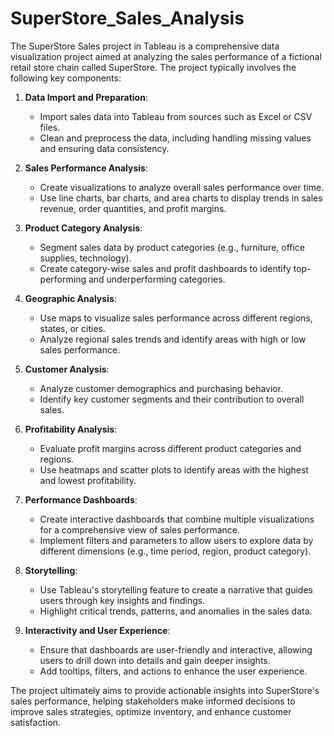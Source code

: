 # SuperStore_Sales_Analysis

The SuperStore Sales project in Tableau is a comprehensive data visualization project aimed at analyzing the sales performance of a fictional retail store chain called SuperStore. The project typically involves the following key components:

1. **Data Import and Preparation**:
   - Import sales data into Tableau from sources such as Excel or CSV files.
   - Clean and preprocess the data, including handling missing values and ensuring data consistency.

2. **Sales Performance Analysis**:
   - Create visualizations to analyze overall sales performance over time.
   - Use line charts, bar charts, and area charts to display trends in sales revenue, order quantities, and profit margins.

3. **Product Category Analysis**:
   - Segment sales data by product categories (e.g., furniture, office supplies, technology).
   - Create category-wise sales and profit dashboards to identify top-performing and underperforming categories.

4. **Geographic Analysis**:
   - Use maps to visualize sales performance across different regions, states, or cities.
   - Analyze regional sales trends and identify areas with high or low sales performance.

5. **Customer Analysis**:
   - Analyze customer demographics and purchasing behavior.
   - Identify key customer segments and their contribution to overall sales.

6. **Profitability Analysis**:
   - Evaluate profit margins across different product categories and regions.
   - Use heatmaps and scatter plots to identify areas with the highest and lowest profitability.

7. **Performance Dashboards**:
   - Create interactive dashboards that combine multiple visualizations for a comprehensive view of sales performance.
   - Implement filters and parameters to allow users to explore data by different dimensions (e.g., time period, region, product category).

8. **Storytelling**:
   - Use Tableau's storytelling feature to create a narrative that guides users through key insights and findings.
   - Highlight critical trends, patterns, and anomalies in the sales data.

9. **Interactivity and User Experience**:
   - Ensure that dashboards are user-friendly and interactive, allowing users to drill down into details and gain deeper insights.
   - Add tooltips, filters, and actions to enhance the user experience.

The project ultimately aims to provide actionable insights into SuperStore's sales performance, helping stakeholders make informed decisions to improve sales strategies, optimize inventory, and enhance customer satisfaction.
